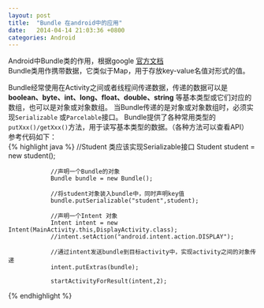 ```yaml
---
layout: post
title:  "Bundle 在android中的应用"
date:   2014-04-14 21:03:36 +0800
categories: Android
---
```

Android中Bundle类的作用，根据google [官方文档](http://developer.android.com/reference/android/os/Bundle.html)<br>Bundle类用作携带数据，它类似于Map，用于存放key-value名值对形式的值。<br>

Bundle经常使用在Activity之间或者线程间传递数据，传递的数据可以是 **boolean、byte、int、long、float、double、string** 等基本类型或它们对应的数组，也可以是对象或对象数组。
当Bundle传递的是对象或对象数组时，必须实现`Serializable` 或`Parcelable`接口。
Bundle提供了各种常用类型的`putXxx()/getXxx()`方法，用于读写基本类型的数据。（各种方法可以查看API）<br>
参考代码如下：<br>
{% highlight java %}
                //Student 类应该实现Serializable接口
                Student student = new student();

                //声明一个Bundle的对象
                Bundle bundle = new Bundle();

                //将student对象装入bundle中，同时声明key值
                bundle.putSerializable("student",student);

                //声明一个Intent 对象
                Intent intent = new Intent(MainActivity.this,DisplayActivity.class);
                //intent.setAction("android.intent.action.DISPLAY");

                //通过intent发送bundle到目标activity中，实现activity之间的对象传递
                intent.putExtras(bundle);
                
                startActivityForResult(intent,2);

{% endhighlight %}